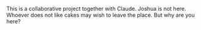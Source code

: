 This is a collaborative project together with Claude. Joshua is not here.
Whoever does not like cakes may wish to leave the place.
But why are you here?